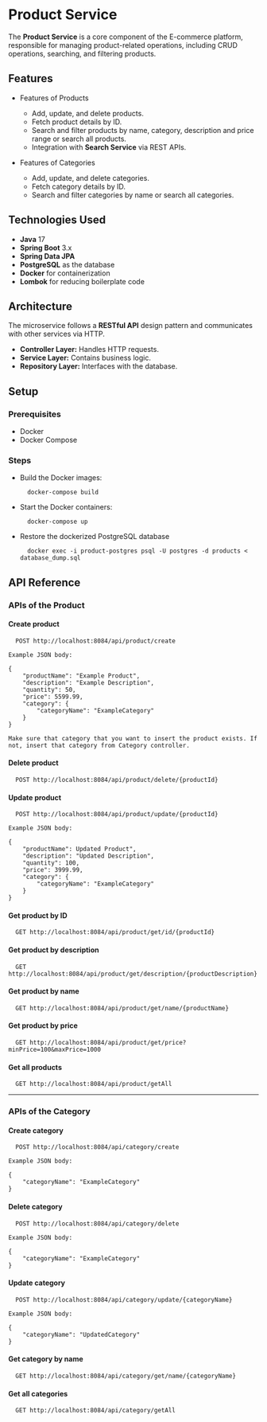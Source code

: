 
# Product Service

The **Product Service** is a core component of the E-commerce platform, responsible for managing product-related operations, including CRUD operations, searching, and filtering products.


## Features

- Features of Products

    - Add, update, and delete products.
    - Fetch product details by ID.
    - Search and filter products by name, category, description and price range or search all products.
    - Integration with **Search Service** via REST APIs.

- Features of Categories
    - Add, update, and delete categories.
    - Fetch category details by ID.
    - Search and filter categories by name or search all categories.


## Technologies Used

- **Java** 17
- **Spring Boot** 3.x
- **Spring Data JPA**
- **PostgreSQL** as the database
- **Docker** for containerization
- **Lombok** for reducing boilerplate code

## Architecture

The microservice follows a **RESTful API** design pattern and communicates with other services via HTTP. 

- **Controller Layer:** Handles HTTP requests.
- **Service Layer:** Contains business logic.
- **Repository Layer:** Interfaces with the database.

## Setup

### Prerequisites

- Docker
- Docker Compose

### Steps

- Build the Docker images:

        docker-compose build

- Start the Docker containers:

        docker-compose up

- Restore the dockerized PostgreSQL database

        docker exec -i product-postgres psql -U postgres -d products < database_dump.sql



## API Reference

### APIs of the **Product**

#### Create product

```http
  POST http://localhost:8084/api/product/create

Example JSON body:

{
    "productName": "Example Product",
    "description": "Example Description",
    "quantity": 50,
    "price": 5599.99,
    "category": {
        "categoryName": "ExampleCategory"
    }
}

Make sure that category that you want to insert the product exists. If not, insert that category from Category controller.
```

#### Delete product

```http
  POST http://localhost:8084/api/product/delete/{productId}
```

#### Update product

```http
  POST http://localhost:8084/api/product/update/{productId}

Example JSON body:

{
    "productName": Updated Product",
    "description": "Updated Description",
    "quantity": 100,
    "price": 3999.99,
    "category": {
        "categoryName": "ExampleCategory"
    }
}

```
#### Get product by ID

```http
  GET http://localhost:8084/api/product/get/id/{productId}
```
#### Get product by description

```http
  GET http://localhost:8084/api/product/get/description/{productDescription}
```
#### Get product by name

```http
  GET http://localhost:8084/api/product/get/name/{productName}
```
#### Get product by price

```http
  GET http://localhost:8084/api/product/get/price?minPrice=100&maxPrice=1000
```
#### Get all products

```http
  GET http://localhost:8084/api/product/getAll
```
---

### APIs of the **Category**

#### Create category

```http
  POST http://localhost:8084/api/category/create

Example JSON body:

{
    "categoryName": "ExampleCategory"
}
```

#### Delete category

```http
  POST http://localhost:8084/api/category/delete

Example JSON body:

{
    "categoryName": "ExampleCategory"
}
```

#### Update category

```http
  POST http://localhost:8084/api/category/update/{categoryName}

Example JSON body:

{
    "categoryName": "UpdatedCategory"
}
```

#### Get category by name

```http
  GET http://localhost:8084/api/category/get/name/{categoryName}
```
#### Get all categories

```http
  GET http://localhost:8084/api/category/getAll
```



